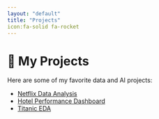 ```yaml
---
layout: "default"
title: "Projects"
icon:fa-solid fa-rocket
---
```


# 🚀 My Projects
Here are some of my favorite data and AI projects:

- [Netflix Data Analysis](https://www.kaggle.com/code/collinscheruyot/collins-cheruyot-cs-da02-25067)
- [Hotel Performance Dashboard](https://drive.google.com/drive/folders/1aSenLCGqsHnwSWexLkiL-HpEYkuH42JE?usp=drive_link)
- [Titanic EDA](https://www.kaggle.com/code/collinscheruyot/collins-cheruyot-eda)
